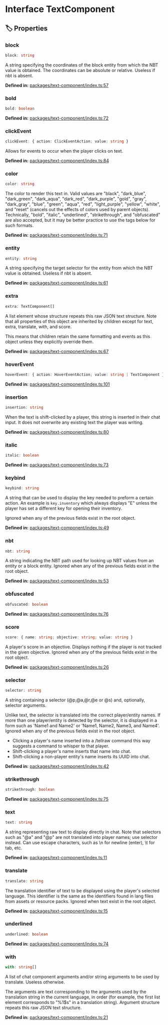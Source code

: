 # Interface TextComponent


## 🏷️ Properties

### block <Badge type="info" text="optional" />

```ts
block: string
```
A string specifying the coordinates of the block entity from which the NBT value is obtained. The coordinates can be absolute or relative. Useless if  nbt is absent.
<p style="font-size: 14px; color: var(--vp-c-text-2)">
<strong>Defined in:</strong> <a href="https://github.com/voxelum/minecraft-launcher-core-node/blob/master/packages/text-component/index.ts#L57" target="_blank" rel="noreferrer">packages/text-component/index.ts:57</a>
</p>


### bold <Badge type="info" text="optional" />

```ts
bold: boolean
```
<p style="font-size: 14px; color: var(--vp-c-text-2)">
<strong>Defined in:</strong> <a href="https://github.com/voxelum/minecraft-launcher-core-node/blob/master/packages/text-component/index.ts#L72" target="_blank" rel="noreferrer">packages/text-component/index.ts:72</a>
</p>


### clickEvent <Badge type="info" text="optional" />

```ts
clickEvent: { action: ClickEventAction; value: string }
```
Allows for events to occur when the player clicks on text.
<p style="font-size: 14px; color: var(--vp-c-text-2)">
<strong>Defined in:</strong> <a href="https://github.com/voxelum/minecraft-launcher-core-node/blob/master/packages/text-component/index.ts#L84" target="_blank" rel="noreferrer">packages/text-component/index.ts:84</a>
</p>


### color <Badge type="info" text="optional" />

```ts
color: string
```
The color to render this text in. Valid values are "black", "dark_blue", "dark_green", "dark_aqua", "dark_red", "dark_purple", "gold", "gray", "dark_gray", "blue", "green", "aqua", "red", "light_purple", "yellow", "white", and "reset" (cancels out the effects of colors used by parent objects). Technically, "bold", "italic", "underlined", "strikethrough", and "obfuscated" are also accepted, but it may be better practice to use the tags below for such formats.
<p style="font-size: 14px; color: var(--vp-c-text-2)">
<strong>Defined in:</strong> <a href="https://github.com/voxelum/minecraft-launcher-core-node/blob/master/packages/text-component/index.ts#L71" target="_blank" rel="noreferrer">packages/text-component/index.ts:71</a>
</p>


### entity <Badge type="info" text="optional" />

```ts
entity: string
```
A string specifying the target selector for the entity from which the NBT value is obtained. Useless if  nbt is absent.
<p style="font-size: 14px; color: var(--vp-c-text-2)">
<strong>Defined in:</strong> <a href="https://github.com/voxelum/minecraft-launcher-core-node/blob/master/packages/text-component/index.ts#L61" target="_blank" rel="noreferrer">packages/text-component/index.ts:61</a>
</p>


### extra <Badge type="info" text="optional" />

```ts
extra: TextComponent[]
```
A list element whose structure repeats this raw JSON text structure. Note that all properties of this object are inherited by children except for text, extra, translate, with, and score.

This means that children retain the same formatting and events as this object unless they explicitly override them.
<p style="font-size: 14px; color: var(--vp-c-text-2)">
<strong>Defined in:</strong> <a href="https://github.com/voxelum/minecraft-launcher-core-node/blob/master/packages/text-component/index.ts#L67" target="_blank" rel="noreferrer">packages/text-component/index.ts:67</a>
</p>


### hoverEvent <Badge type="info" text="optional" />

```ts
hoverEvent: { action: HoverEventAction; value: string | TextComponent }
```
<p style="font-size: 14px; color: var(--vp-c-text-2)">
<strong>Defined in:</strong> <a href="https://github.com/voxelum/minecraft-launcher-core-node/blob/master/packages/text-component/index.ts#L101" target="_blank" rel="noreferrer">packages/text-component/index.ts:101</a>
</p>


### insertion <Badge type="info" text="optional" />

```ts
insertion: string
```
When the text is shift-clicked by a player, this string is inserted in their chat input. It does not overwrite any existing text the player was writing.
<p style="font-size: 14px; color: var(--vp-c-text-2)">
<strong>Defined in:</strong> <a href="https://github.com/voxelum/minecraft-launcher-core-node/blob/master/packages/text-component/index.ts#L80" target="_blank" rel="noreferrer">packages/text-component/index.ts:80</a>
</p>


### italic <Badge type="info" text="optional" />

```ts
italic: boolean
```
<p style="font-size: 14px; color: var(--vp-c-text-2)">
<strong>Defined in:</strong> <a href="https://github.com/voxelum/minecraft-launcher-core-node/blob/master/packages/text-component/index.ts#L73" target="_blank" rel="noreferrer">packages/text-component/index.ts:73</a>
</p>


### keybind <Badge type="info" text="optional" />

```ts
keybind: string
```
A string that can be used to display the key needed to preform a certain action.
An example is ``key.inventory`` which always displays "E" unless the player has set a different key for opening their inventory.

Ignored when any of the previous fields exist in the root object.
<p style="font-size: 14px; color: var(--vp-c-text-2)">
<strong>Defined in:</strong> <a href="https://github.com/voxelum/minecraft-launcher-core-node/blob/master/packages/text-component/index.ts#L49" target="_blank" rel="noreferrer">packages/text-component/index.ts:49</a>
</p>


### nbt <Badge type="info" text="optional" />

```ts
nbt: string
```
A string indicating the NBT path used for looking up NBT values from an entity or a block entity. Ignored when any of the previous fields exist in the root object.
<p style="font-size: 14px; color: var(--vp-c-text-2)">
<strong>Defined in:</strong> <a href="https://github.com/voxelum/minecraft-launcher-core-node/blob/master/packages/text-component/index.ts#L53" target="_blank" rel="noreferrer">packages/text-component/index.ts:53</a>
</p>


### obfuscated <Badge type="info" text="optional" />

```ts
obfuscated: boolean
```
<p style="font-size: 14px; color: var(--vp-c-text-2)">
<strong>Defined in:</strong> <a href="https://github.com/voxelum/minecraft-launcher-core-node/blob/master/packages/text-component/index.ts#L76" target="_blank" rel="noreferrer">packages/text-component/index.ts:76</a>
</p>


### score <Badge type="info" text="optional" />

```ts
score: { name: string; objective: string; value: string }
```
A player's score in an objective. Displays nothing if the player is not tracked in the given objective.
Ignored when any of the previous fields exist in the root object.
<p style="font-size: 14px; color: var(--vp-c-text-2)">
<strong>Defined in:</strong> <a href="https://github.com/voxelum/minecraft-launcher-core-node/blob/master/packages/text-component/index.ts#L26" target="_blank" rel="noreferrer">packages/text-component/index.ts:26</a>
</p>


### selector <Badge type="info" text="optional" />

```ts
selector: string
```
A string containing a selector (@p,@a,@r,@e or @s) and, optionally, selector arguments.

Unlike text, the selector is translated into the correct player/entity names.
If more than one player/entity is detected by the selector, it is displayed in a form such as 'Name1 and Name2' or 'Name1, Name2, Name3, and Name4'.
Ignored when any of the previous fields exist in the root object.

- Clicking a player's name inserted into a /tellraw command this way suggests a command to whisper to that player.
- Shift-clicking a player's name inserts that name into chat.
- Shift-clicking a non-player entity's name inserts its UUID into chat.
<p style="font-size: 14px; color: var(--vp-c-text-2)">
<strong>Defined in:</strong> <a href="https://github.com/voxelum/minecraft-launcher-core-node/blob/master/packages/text-component/index.ts#L42" target="_blank" rel="noreferrer">packages/text-component/index.ts:42</a>
</p>


### strikethrough <Badge type="info" text="optional" />

```ts
strikethrough: boolean
```
<p style="font-size: 14px; color: var(--vp-c-text-2)">
<strong>Defined in:</strong> <a href="https://github.com/voxelum/minecraft-launcher-core-node/blob/master/packages/text-component/index.ts#L75" target="_blank" rel="noreferrer">packages/text-component/index.ts:75</a>
</p>


### text

```ts
text: string
```
A string representing raw text to display directly in chat. Note that selectors such as "@a" and "@p" are not translated into player names; use selector instead. Can use escape characters, such as \n for newline (enter), \t for tab, etc.
<p style="font-size: 14px; color: var(--vp-c-text-2)">
<strong>Defined in:</strong> <a href="https://github.com/voxelum/minecraft-launcher-core-node/blob/master/packages/text-component/index.ts#L11" target="_blank" rel="noreferrer">packages/text-component/index.ts:11</a>
</p>


### translate <Badge type="info" text="optional" />

```ts
translate: string
```
The translation identifier of text to be displayed using the player's selected language. This identifier is the same as the identifiers found in lang files from assets or resource packs. Ignored when  text exist in the root object.
<p style="font-size: 14px; color: var(--vp-c-text-2)">
<strong>Defined in:</strong> <a href="https://github.com/voxelum/minecraft-launcher-core-node/blob/master/packages/text-component/index.ts#L15" target="_blank" rel="noreferrer">packages/text-component/index.ts:15</a>
</p>


### underlined <Badge type="info" text="optional" />

```ts
underlined: boolean
```
<p style="font-size: 14px; color: var(--vp-c-text-2)">
<strong>Defined in:</strong> <a href="https://github.com/voxelum/minecraft-launcher-core-node/blob/master/packages/text-component/index.ts#L74" target="_blank" rel="noreferrer">packages/text-component/index.ts:74</a>
</p>


### with <Badge type="info" text="optional" />

```ts
with: string[]
```
A list of chat component arguments and/or string arguments to be used by translate. Useless otherwise.

The arguments are text corresponding to the arguments used by the translation string in the current language, in order (for example, the first list element corresponds to "%1$s" in a translation string). Argument structure repeats this raw JSON text structure.
<p style="font-size: 14px; color: var(--vp-c-text-2)">
<strong>Defined in:</strong> <a href="https://github.com/voxelum/minecraft-launcher-core-node/blob/master/packages/text-component/index.ts#L21" target="_blank" rel="noreferrer">packages/text-component/index.ts:21</a>
</p>


